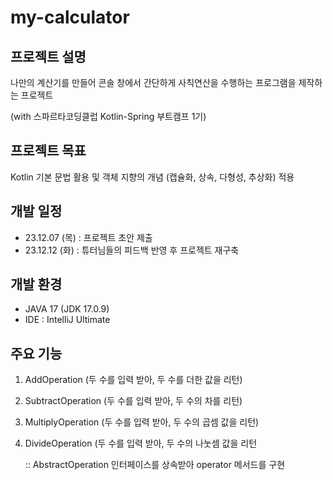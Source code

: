 # my-calculator


## 프로젝트 설명

나만의 계산기를 만들어 콘솔 창에서 간단하게 사칙연산을 수행하는 프로그램을 제작하는 프로젝트

(with 스파르타코딩클럽 Kotlin-Spring 부트캠프 1기)


## 프로젝트 목표

Kotlin 기본 문법 활용 및 객체 지향의 개념 (캡슐화, 상속, 다형성, 추상화) 적용


## 개발 일정

* 23.12.07 (목) : 프로젝트 초안 제출
* 23.12.12 (화) : 튜터님들의 피드백 반영 후 프로젝트 재구축


## 개발 환경

* JAVA 17 (JDK 17.0.9)
* IDE : IntelliJ Ultimate


## 주요 기능

1. AddOperation (두 수를 입력 받아, 두 수를 더한 값을 리턴)
2. SubtractOperation (두 수를 입력 받아, 두 수의 차를 리턴)
3. MultiplyOperation (두 수를 입력 받아, 두 수의 곱셈 값을 리턴)
4. DivideOperation (두 수를 입력 받아, 두 수의 나눗셈 값을 리턴

    :: AbstractOperation 인터페이스를 상속받아 operator 메서드를 구현
